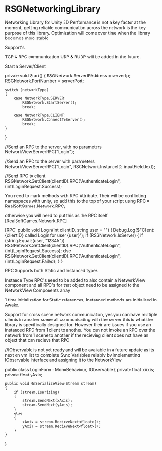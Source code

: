 # RSGNetworkingLibrary
Networking Library for Unity 3D
Performance is not a key factor at the moment, getting reliable communication across the network is the key purpose of this library. Optimization will come over time when the library becomes more stable

Support's

TCP & RPC communication
UDP & RUDP will be added in the future.


Start a Server/Client

private void Start()
{
    RSGNetwork.ServerIPAddress = serverIp;
    RSGNetwork.PortNumber = serverPort;

    switch (networkType)
    {
        case NetworkType.SERVER:
            RSGNetwork.StartServer();          
            break;

        case NetworkType.CLIENT:
            RSGNetwork.ConnectToServer();
            break;
    }
}



//Send an RPC to the server, with no parameters
NetworkView.ServerRPC("Login");


//Send an RPC to the server with parameters
NetworkView.ServerRPC("Login", RSGNetwork.InstanceID, inputField.text);

//Send RPC to client
RSGNetwork.GetClient(clientID).RPC("AuthenticateLogin", (int)LoginRequest.Success);


You need to mark methods with RPC Attribute, Their will be conflicting namespaces with unity, so add this to the top of your script
using RPC = RealSoftGames.Network.RPC;

otherwise you will need to put this as the RPC itself
[RealSoftGames.Network.RPC]


[RPC]
public void Login(int clientID, string user = "")
{
    Debug.Log($"Client:{clientID} called Login for user {user}");
    if (RSGNetwork.IsServer)
    {
        if (string.Equals(user, "12345"))
            RSGNetwork.GetClient(clientID).RPC("AuthenticateLogin", (int)LoginRequest.Success);
        else
            RSGNetwork.GetClient(clientID).RPC("AuthenticateLogin", (int)LoginRequest.Failed);
    }
}


RPC Supports both Static and Instanced types

Instance Type RPC's need to be added to also contain a NetworkView component and all RPC's for that object need to be assigned to the NetworkView Components array

1 time initialization for Static references, Instanced methods are initialized in Awake.

Support for cross scene network communication, yes you can have multiple clients in another scene all communicating with the server this is what the library is specifically designed for. However their are issues if you use an instanced RPC from 1 client to another. You can not invoke an RPC over the network from 1 scene to another if the recieving client does not have an object that can recieve that RPC


//IObservable is not yet ready and will be available in a future update as its next on ym list to complete
Sync Variables reliably by implementing IObservable interface and assigning it to the NetworkView

 public class LoginForm : MonoBehaviour, IObservable
{
    private float xAxis;
    private float yAxis;

    public void OnSerializeView(Stream stream)
    {
        if (stream.IsWriting)
        {
            stream.SendNext(xAxis);
            stream.SendNext(yAxis);
        }
        else
        {
            xAxis = stream.RecieveNext<float>();
            yAxis = stream.RecieveNext<float>();
        }
    }
 }
